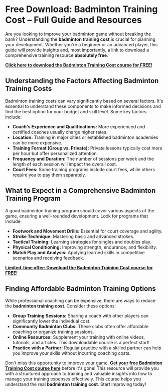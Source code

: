 # Free Download: Badminton Training Cost – Full Guide and Resources

Are you looking to improve your badminton game without breaking the bank? Understanding the **badminton training cost** is crucial for planning your development. Whether you're a beginner or an advanced player, this guide will provide insights and, most importantly, a link to download a comprehensive training resource **absolutely free**.

[**Click here to download the Badminton Training Cost course for FREE!**](https://udemywork.com/badminton-training-cost)

## Understanding the Factors Affecting Badminton Training Costs

Badminton training costs can vary significantly based on several factors. It's essential to understand these components to make informed decisions and find the best option for your budget and skill level. Some key factors include:

*   **Coach's Experience and Qualifications:** More experienced and certified coaches usually charge higher rates.
*   **Location:** Training in major cities or established badminton academies can be more expensive.
*   **Training Format (Group vs. Private):** Private lessons typically cost more per hour but offer personalized attention.
*   **Frequency and Duration:** The number of sessions per week and the length of each session will impact the overall cost.
*   **Court Fees:** Some training programs include court fees, while others require you to pay them separately.

## What to Expect in a Comprehensive Badminton Training Program

A good badminton training program should cover various aspects of the game, ensuring a well-rounded development. Look for programs that include:

*   **Footwork and Movement Drills:** Essential for court coverage and agility.
*   **Stroke Technique:** Mastering basic and advanced strokes.
*   **Tactical Training:** Learning strategies for singles and doubles play.
*   **Physical Conditioning:** Improving strength, endurance, and flexibility.
*   **Match Play and Analysis:** Applying learned skills in competitive scenarios and receiving feedback.

[**Limited-time offer: Download the Badminton Training Cost course for FREE!**](https://udemywork.com/badminton-training-cost)

## Finding Affordable Badminton Training Options

While professional coaching can be expensive, there are ways to reduce the **badminton training cost**. Consider these options:

*   **Group Training Sessions:** Sharing a coach with other players can significantly lower the individual cost.
*   **Community Badminton Clubs:** These clubs often offer affordable coaching or organize training sessions.
*   **Online Resources:** Supplement your training with online videos, tutorials, and articles. This downloadable course is a perfect start!
*   **Practice with a Partner:** Regular practice with a skilled partner can help you improve your skills without incurring coaching costs.

Don't miss this opportunity to improve your game. **[Get your free Badminton Training Cost course here](https://udemywork.com/badminton-training-cost)** before it's gone! This resource will provide you with a structured approach to training and valuable insights into how to manage your training expenses effectively. This course helps you understand the real **badminton training cost**. Start improving today!
